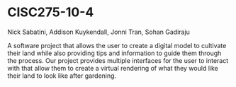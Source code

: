 # CISC275-10-4
Nick Sabatini, Addison Kuykendall, Jonni Tran, Sohan Gadiraju

A software project that allows the user to create a digital model to cultivate their land while also providing tips and information to guide them through the process. Our project provides multiple interfaces for the user to interact with that allow them to create a virtual rendering of what they would like their land to look like after gardening.
